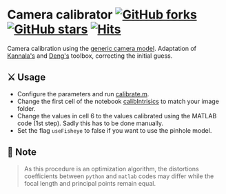 # Camera calibrator [![GitHub forks](https://img.shields.io/github/forks/debOliveira/myCameraCalibrator.svg?style=social&label=Fork&maxAge=2592000)](https://GitHub.com/debOliveira/myCameraCalibrator/network/) [![GitHub stars](https://img.shields.io/github/stars/debOliveira/myCameraCalibrator.svg?style=social&label=Star&maxAge=2592000)](https://GitHub.com/debOliveira/myCameraCalibratorn/stargazers/) [![Hits](https://hits.seeyoufarm.com/api/count/incr/badge.svg?url=https%3A%2F%2Fgithub.com%2FdebOliveira%2FmyCameraCalibrator&count_bg=%2379C83D&title_bg=%23555555&icon=&icon_color=%23E7E7E7&title=hits&edge_flat=false)](https://hits.seeyoufarm.com)

Camera calibration using the [generic camera model](https://ieeexplore.ieee.org/document/1642666). Adaptation of [Kannala's](https://users.aalto.fi/~kannalj1/calibration/calibration.html) and [Deng's](https://github.com/DengMark/CameraCalibrator) toolbox, correcting the initial guess. 

## ⚔️ Usage

- Configure the parameters and run [calibrate.m](matlab/calibrate.m).
- Change the first cell of the notebook [calibIntrisics](python/calibIntrisics.ipynb) to match your image folder.
- Change the values in cell 6 to the values calibrated using the MATLAB code (1st step). Sadly this has to be done manually.
- Set the flag `useFisheye` to false if you want to use the pinhole model.

## 🚨 Note

> As this procedure is an optimization algorithm, the distortions coefficients between `python` and `matlab` codes may differ while the focal length and principal points remain equal. 


